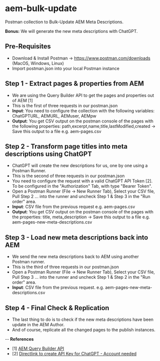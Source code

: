 # aem-bulk-update
Postman collection to Bulk-Update AEM Meta Descriptions.

**Bonus:** We will generate the new meta descriptions with ChatGPT.

## Pre-Requisites
 * Download & Install Postman -> https://www.postman.com/downloads (MacOS, Windows, Linux)
 * Import postman.json into your local Postman instance

## Step 1 - Extract pages & properties from AEM
 * We are using the Query Builder API to get the pages and properties out of AEM [1]
 * This is the first of three requests in our postman.json
 * **Input**: You need to configure the collection with the following variables: ChatGPTURL, AEMURL, AEMuser, AEMpw
 * **Output**: You get CSV output on the postman console of the pages with the following properties: path,excerpt,name,title,lastModified,created -> Save this output to a file e.g. aem-pages.csv
 
 
## Step 2 - Transform page titles into meta descriptions using ChatGPT
 * ChatGPT will create the new descriptions for us, one by one using a Postman Runner.
 * This is the second of three requests in our postman.json
 * You need to configure the request with a valid ChatGPT API Token [2]. To be configured in the "Authorization" Tab, with type "Bearer Token".
 * Open a Postman Runner (File -> New Runner Tab), Select your CSV file, Pull Step 2 ... into the runner and uncheck Step 1 & Step 3 in the "Run order" area. 
 * **Input**: CSV file from the previous request e.g. aem-pages.csv
 * **Output**: You get CSV output on the postman console of the pages with the properties: title, meta_description -> Save this output to a file e.g. aem-pages-new-meta-descriptions.csv


## Step 3 - Load new meta descriptions back into AEM
 * We send the new meta descriptions back to AEM using another Postman runner.
 * This is the third of three requests in our postman.json
 * Open a Postman Runner (File -> New Runner Tab), Select your CSV file, Pull Step 3 ... into the runner and uncheck Step 1 & Step 2 in the "Run order" area. 
 * **Input**: CSV file from the previous request. e.g. aem-pages-new-meta-descriptions.csv

## Step 4 - Final Check & Replication
 * The last thing to do is to check if the new meta descriptions have been update in the AEM Author.
 * And of course, replicate all the changed pages to the publish instances.


--
**References**
* [1] [AEM Query Builder API](https://experienceleague.adobe.com/docs/experience-manager-65/developing/platform/query-builder/querybuilder-api.html?lang=en)
* [2] [Directlink to create API Key for ChatGPT - Account needed](https://platform.openai.com/account/api-keys)
